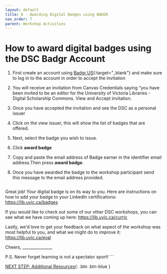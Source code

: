 ```yaml
---
layout: default
title: 6 - Awarding Digital Badges using BADGR
nav_order: 7
parent: Workshop Activities
---
```


# How to award digital badges using the DSC Badgr Account
1. First create an account using [Badgr US](https://badgr.com/auth/login){:target="_blank"}  and make sure to log in to the account in order to accept the invitation
2. You will receive an invitation from Canvas Credentials saying “you have been invited to be an editor for the University of Victoria Libraries -Digital Scholarship Commons. View and Accept invitation.
3. Once you have accepted the invitation and see the DSC as a personal issuer
4. Click on the view issuer, this will show the list of badges that are offered.
5. Next, select the badge you wish to issue.
6. Click **award badge**
7. Copy and paste the email address of Badge earner in the identifier email address.Then press **award badge**.
8. Once you have awarded the badge to the workshop participant send this message to the email address provided.

   ```
Great job!  Your digital badge is on its way to you. Here are instructions on how to add your badge to your LinkedIn certifications: https://lib.uvic.ca/badges

If you would like to check out some of our other DSC workshops, you can see what we have coming up here: https://lib.uvic.ca/curric

Lastly, we'd love to get your feedback on what aspect of the workshop was most helpful to you, and what we might do to improve it: https://lib.uvic.ca/eval

Cheers, _______________

P.S. Never forget learning is not a spectator sport!
    ```





[NEXT STEP: Additional Resources](additional-resources.html){: .btn .btn-blue }
